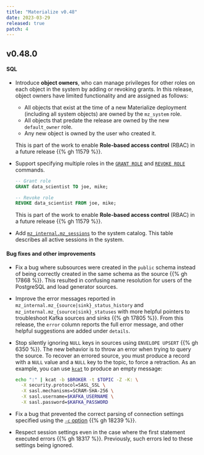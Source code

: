 ```yaml
---
title: "Materialize v0.48"
date: 2023-03-29
released: true
patch: 4
---
```


## v0.48.0

#### SQL

* Introduce **object owners**, who can manage privileges for other roles on
  each object in the system by adding or revoking grants. In this release,
  object owners have limited functionality and are assigned as follows:

  * All objects that exist at the time of a new Materialize deployment
    (including all system objects) are owned by the `mz_system` role.
  * All objects that predate the release are owned by the new `default_owner`
    role.
  * Any new object is owned by the user who created it.

  This is part of the work to enable **Role-based access control** (RBAC) in a
  future release {{% gh 11579 %}}.

* Support specifying multiple roles in the [`GRANT ROLE`](/sql/grant-role) and
  [`REVOKE ROLE`](/sql/revoke-role) commands.

  ```sql
  -- Grant role
  GRANT data_scientist TO joe, mike;

  -- Revoke role
  REVOKE data_scientist FROM joe, mike;
  ```

  This is part of the work to enable **Role-based access control** (RBAC) in a
  future release {{% gh 11579 %}}.

* Add [`mz_internal.mz_sessions`](/sql/system-catalog/mz_internal/#mz_sessions)
  to the system catalog. This table describes all active sessions in the
  system.

#### Bug fixes and other improvements

* Fix a bug where subsources were created in the `public` schema instead of
  being correctly created in the same schema as the source {{% gh 17868 %}}.
  This resulted in confusing name resolution for users of the PostgreSQL and
  load generator sources.

[//]: # "NOTE(morsapaes) The `details` column was introduced in v0.47, but we
missed the release note then and it now fits a little cosier with the change
shipping in v0.48 -— so mentioning it here."

* Improve the error messages reported in `mz_internal.mz_{source|sink}_status_history`
  and `mz_internal.mz_{source|sink}_statuses` with more helpful pointers to
  troubleshoot Kafka sources and sinks {{% gh 17805 %}}. From this release, the
  `error` column reports the full error message, and other helpful suggestions
  are added under `details`.

* Stop silently ignoring `NULL` keys in sources using `ENVELOPE UPSERT` {{% gh
  6350 %}}. The new behavior is to throw an error when trying to query the
  source. To recover an errored source, you must produce a record with a `NULL`
  value and a `NULL` key to the topic, to force a retraction. As an example,
  you can use [`kcat`](https://docs.confluent.io/platform/current/clients/kafkacat-usage.html) to
  produce an empty message:

  ```bash
  echo ":" | kcat -b $BROKER -t $TOPIC -Z -K: \
    -X security.protocol=SASL_SSL \
    -X sasl.mechanisms=SCRAM-SHA-256 \
    -X sasl.username=$KAFKA_USERNAME \
    -X sasl.password=$KAFKA_PASSWORD
  ```

* Fix a bug that prevented the correct parsing of connection settings specified
  using the [`-c` option](https://www.postgresql.org/docs/current/app-psql.html)
  {{% gh 18239 %}}.

* Respect session settings even in the case where the first statement executed
  errors {{% gh 18317 %}}. Previously, such errors led to these settings being
  ignored.
